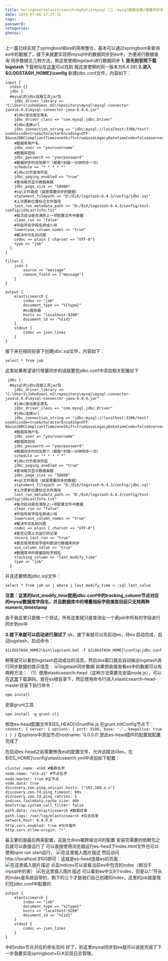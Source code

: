 ```yaml
---
title: springboot+elasticsearch+mybatis+mysql（二：mysql数据全量/增量同步到es）
date: 2019-07-08 17:25:32
tags:
password:
cotegories:
photos:
---
```

上一篇已经实现了springboot和es的简单整合，基本可以通过springboot来查询es中的数据了，接下来就要实现把mysql中的数据同步到es中，方便进行数据查询
同步数据又几种方法，我这里使用logstash进行数据同步
**1. 首先到官网下载logstash**
下载地址在[这里](https://blog.csdn.net/qq_40930491/article/details/94586862)可以找到
我这里使用的同一版本为6.4.3的
**2.进入${LOGSTASH_HOME}\config**
新建jdbc.conf文件，内容如下：

```
input {
  stdin {}
  jdbc {
  #mysql的jdbc连接工具jar包
    jdbc_driver_library => "C:\Users\JohnDoeo\.m2\repository\mysql\mysql-connector-java\6.0.6\mysql-connector-java-6.0.6.jar"
    #jdbc驱动类全类名
    jdbc_driver_class => "com.mysql.jdbc.Driver"
    #jdbc连接url
    jdbc_connection_string => "jdbc:mysql://localhost:3306/test?useUnicode=true&characterEncoding=UTF-8&useJDBCCompliantTimezoneShift=true&useLegacyDatetimeCode=false&serverTimezone=UTC"
    #数据库用户名
    jdbc_user => "yourusername"
    #数据库密码
    jdbc_password => "yourpassword"
    #数据同步时间及那个（都是*则每一分钟同步一次）
    schedule => "* * * * *"
    #jdbc分页查询开启
    jdbc_paging_enabled => "true"
    #查询每页显示数据条数
    jdbc_page_size => "50000"
    #sql文件路径（就是需要同步的数据）
    statement_filepath => "D:/ELK/logstash-6.4.3/config/jdbc.sql"
    #上次更新位置标记文件路径
    last_run_metadata_path => "D:/ELK/logstash-6.4.3/config/test-config/jobLastInfo.txt"
    #每次启动是否清除上一项配置文件中数据
	clean_run => "false"
    #开启所有字段名转成小写
	lowercase_column_names => "true"
	#解决中文乱码问题
	codec => plain { charset => "UTF-8"}
    type => "job"
  }
}

filter {
    json {
        source => "message"
        remove_field => ["message"]
    }
}

output {
    elasticsearch {
        index => "job"
        document_type => "%{type}"
        #es服务器
        hosts => "localhost:9200"
        document_id => "%{id}"
    }
    stdout {
        codec => json_lines
    }
}
```
接下来在相同目录下创建jdbc.sql文件，内容如下：

```
select * from job
```
这里如果希望进行增量同步的话就要在jdbc.conf中添加相关配置如下

```
 jdbc {
  #mysql的jdbc连接工具jar包
    jdbc_driver_library => "C:\Users\JohnDoeo\.m2\repository\mysql\mysql-connector-java\6.0.6\mysql-connector-java-6.0.6.jar"
    #jdbc驱动类全类名
    jdbc_driver_class => "com.mysql.jdbc.Driver"
    #jdbc连接url
    jdbc_connection_string => "jdbc:mysql://localhost:3306/test?useUnicode=true&characterEncoding=UTF-8&useJDBCCompliantTimezoneShift=true&useLegacyDatetimeCode=false&serverTimezone=UTC"
    #数据库用户名
    jdbc_user => "yourusername"
    #数据库密码
    jdbc_password => "yourpassword"
    #数据同步时间及那个（都是*则每一分钟同步一次）
    schedule => "* * * * *"
    #jdbc分页查询开启
    jdbc_paging_enabled => "true"
    #查询每页显示数据条数
    jdbc_page_size => "50000"
    #sql文件路径（就是需要同步的数据）
    statement_filepath => "D:/ELK/logstash-6.4.3/config/jdbc.sql"
    #上次更新位置标记文件路径
    last_run_metadata_path => "D:/ELK/logstash-6.4.3/config/test-config/jobLastInfo.txt"
    #每次启动是否清除上一项配置文件中数据
	clean_run => "false"
    #开启所有字段名转成小写
	lowercase_column_names => "true"
	#解决中文乱码问题
	codec => plain { charset => "UTF-8"}
	#是否记录上次运行的记录
	record_last_run => "true"
	#是否使用其他字段判断进行数据库同步
	use_column_value => "true"
	#数据库中的增量指标字段名
	tracking_column => "last_modify_time"
    type => "job"
  }
```
并且还要修改jdbc.sql文件：

```
select * from job as j where j.last_modify_time > :sql_last_value
```
****注意：这里的last_modify_time就是jdbc.conf中的tracking_column节点对应的mysql数据库字段名，并且数据库中的增量指标字段类型目前只支持两种numeric,timestamp****

由于我这里只是做一个测试，所有这里就只是查询出一个表job中所有的字段进行同步到es中

**3.接下来就可以启动进行测试了**
ok，接下来就可以先启动es，待es 启动完成，启动logstash，启动命令：

```
${LOGSTASH_HOME}\bin\logstash.bat -f ${LOGSTASH_HOME}\config\jdbc.conf
```
稍等就可以看到logstash启动成功的消息，然后dos窗口就会自动输出logstash进行同步数据的提示信息：
![logstash同步数据](springboot-elasticsearch-mybatis-mysql（二：mysql数据全量-增量同步到es）/logstash同步数据.jpg)
如果想直接查看es中的数据可以有两种方法：
（1）使用elasticsearch-head（这种方法需要先安装node.js），可以在[这里](https://github.com/mobz/elasticsearch-head)下载源码，放在es根目录下，然后使用命令行进入elasticsearch-head-master目录下执行命令：

```
npm install
```
安装grunt工具

```
npm install -g grunt-cli
```
修改es-head配置文件${ES_HEAD}\Gruntfile.js
在grunt.initConfig节点下：
`connect: {
			server: {
				options: {
					port: 9100,
					base: '.',
					keepalive: true
				}
			}
		}`
		在options中添加节点hostname: '0.0.0.0',至此es-head插件的配置就配置完成了
		
在启动es-head之前需要修改es的配置文件，允许远程访问es，在${ES_HOME}\config\elasticsearch.yml中添加如下配置：

```
cluster.name: elk6 #集群名字
node.name: "elk-a1" #节点名字
node.master: true #主节点
node.data: true
discovery.zen.ping.unicast.hosts: ["192.168.x.x"]
discovery.zen.fd.ping_timeout: 60s
discovery.zen.fd.ping_retries: 5
indices.fielddata.cache.size: 40%
bootstrap.system_call_filter: false
path.data: /xx/elasticsearch #数据目录
path.logs: /var/log/elasticsearch #日志目录
network.host: 0.0.0.0
http.cors.enabled: true #允许插件
http.cors.allow-origin: "*"
```
最主要的是最后两条配置，这是允许es被跨域访问的配置
安装完需要的依赖包之后就可以直接运行了
可以直接使用浏览器运行es-head下index.html文件也可以使用npm run start运行，
![在这里插入图片描述](springboot-elasticsearch-mybatis-mysql（二：mysql数据全量-增量同步到es）/2019-07-05_095905.jpg)
然后访问 http://localhost:9100即可：这就是es-head连接es的页面：
![在这里插入图片描述](springboot-elasticsearch-mybatis-mysql（二：mysql数据全量-增量同步到es）/2019-07-05_100021.jpg)
点击indices可以查看当前es中包含的index（相当于mysql中的表）
![在这里插入图片描述](springboot-elasticsearch-mybatis-mysql（二：mysql数据全量-增量同步到es）/indices.jpg)
可以看到es中又8个index，但是以”.“开头的index是系统自带的，剩下的三个才是我们自己创建的index，这里的job就是我们在jdbc.conf中配置的

    output {
        elasticsearch {
            index => "job"
            document_type => "%{type}"
            hosts => "localhost:9200"
            document_id => "%{id}"
        }
        stdout {
            codec => json_lines
        }
    }

中的index节点对应的命名空间
好了，到这里mysql同步到es就可以说是完成了下一步我要实现springboot+ELK实现日志管理。